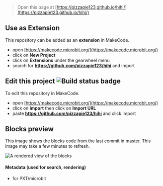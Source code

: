 
> Open this page at [https://pizzapie123.github.io/hihi/](https://pizzapie123.github.io/hihi/)

## Use as Extension

This repository can be added as an **extension** in MakeCode.

* open [https://makecode.microbit.org/](https://makecode.microbit.org/)
* click on **New Project**
* click on **Extensions** under the gearwheel menu
* search for **https://github.com/pizzapie123/hihi** and import

## Edit this project ![Build status badge](https://github.com/pizzapie123/hihi/workflows/MakeCode/badge.svg)

To edit this repository in MakeCode.

* open [https://makecode.microbit.org/](https://makecode.microbit.org/)
* click on **Import** then click on **Import URL**
* paste **https://github.com/pizzapie123/hihi** and click import

## Blocks preview

This image shows the blocks code from the last commit in master.
This image may take a few minutes to refresh.

![A rendered view of the blocks](https://github.com/pizzapie123/hihi/raw/master/.github/makecode/blocks.png)

#### Metadata (used for search, rendering)

* for PXT/microbit
<script src="https://makecode.com/gh-pages-embed.js"></script><script>makeCodeRender("{{ site.makecode.home_url }}", "{{ site.github.owner_name }}/{{ site.github.repository_name }}");</script>
